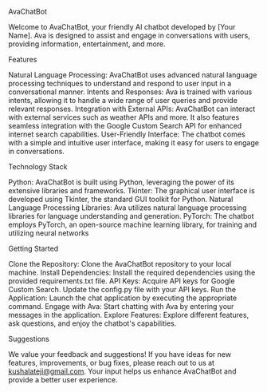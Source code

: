 AvaChatBot

Welcome to AvaChatBot, your friendly AI chatbot developed by [Your Name]. Ava is designed to assist and engage in conversations with users, providing information, entertainment, and more.

Features

Natural Language Processing: AvaChatBot uses advanced natural language processing techniques to understand and respond to user input in a conversational manner.
Intents and Responses: Ava is trained with various intents, allowing it to handle a wide range of user queries and provide relevant responses.
Integration with External APIs: AvaChatBot can interact with external services such as weather APIs and more. It also features seamless integration with the Google Custom Search API for enhanced internet search capabilities.
User-Friendly Interface: The chatbot comes with a simple and intuitive user interface, making it easy for users to engage in conversations.

Technology Stack

Python: AvaChatBot is built using Python, leveraging the power of its extensive libraries and frameworks.
Tkinter: The graphical user interface is developed using Tkinter, the standard GUI toolkit for Python.
Natural Language Processing Libraries: Ava utilizes natural language processing libraries for language understanding and generation.
PyTorch: The chatbot employs PyTorch, an open-source machine learning library, for training and utilizing neural networks

Getting Started

Clone the Repository:
Clone the AvaChatBot repository to your local machine.
Install Dependencies:
Install the required dependencies using the provided requirements.txt file.
API Keys:
Acquire API keys for Google Custom Search.
Update the config.py file with your API keys.
Run the Application:
Launch the chat application by executing the appropriate command.
Engage with Ava:
Start chatting with Ava by entering your messages in the application.
Explore Features:
Explore different features, ask questions, and enjoy the chatbot's capabilities.

Suggestions

We value your feedback and suggestions! If you have ideas for new features, improvements, or bug fixes, please reach out to us at kushalateji@gmail.com. Your input helps us enhance AvaChatBot and provide a better user experience.

